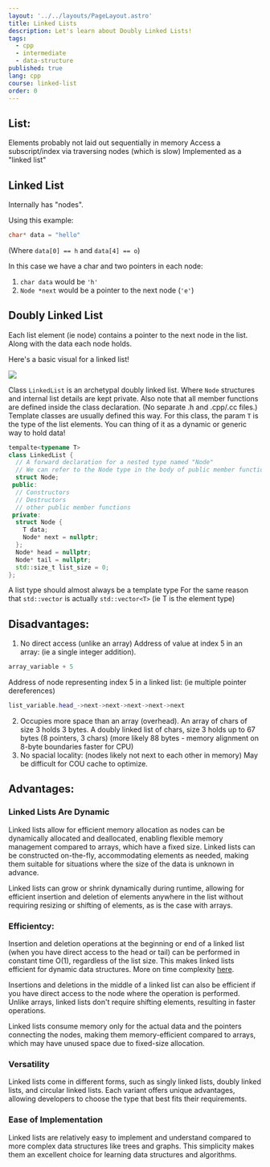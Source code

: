 ```yaml
---
layout: '../../layouts/PageLayout.astro'
title: Linked Lists
description: Let's learn about Doubly Linked Lists!
tags:
  - cpp
  - intermediate
  - data-structure
published: true
lang: cpp
course: linked-list
order: 0
---
```


## List:
Elements probably not laid out sequentially in memory
Access a subscript/index via traversing nodes (which is slow)
Implemented as a "linked list"

## Linked List
Internally has "nodes".

Using this example:
```cpp
char* data = "hello"
```

(Where `data[0] == h` and `data[4] == o`)

In this case we have a char and two pointers in each node:
1. `char data` would be `'h'`
2. `Node *next` would be a pointer to the next node (`'e'`)

## Doubly Linked List
Each list element (ie node) contains a pointer to the next node in the list. Along with the data each node holds.

Here's a basic visual for a linked list!

![](/imgs/cpp/linked_list.svg)

Class `LinkedList` is an archetypal doubly linked list. Where `Node` structures and internal list details are kept private. Also note that all member functions are defined inside the class declaration. (No separate .h and .cpp/.cc files.) Template classes are usually defined this way. For this class, the param `T` is the type of the list elements. You can thing of it as a dynamic or generic way to hold data!

```cpp
tempalte<typename T>
class LinkedList {
  // A forward declaration for a nested type named "Node"
  // We can refer to the Node type in the body of public member functions even though it hasn't been fully defined yet
  struct Node;
 public:
  // Constructors
  // Destructors
  // other public member functions
 private:
  struct Node {
    T data;
    Node* next = nullptr;
  };
  Node* head = nullptr;
  Node* tail = nullptr;
  std::size_t list_size = 0;
};
```

A list type should almost always be a template type
For the same reason that `std::vector` is actually `std::vector<T>`
(ie T is the element type)

## Disadvantages:
1. No direct access (unlike an array)
Address of value at index 5 in an array: (ie a single integer addition).
```cpp
array_variable + 5
```

Address of node representing index 5 in a linked list: (ie multiple pointer dereferences)
```cpp
list_variable.head_->next->next->next->next->next
```

2. Occupies more space than an array (overhead). An array of chars of size 3 holds 3 bytes. A doubly linked list of chars, size 3 holds up to 67 bytes (8 pointers, 3 chars) (more likely 88 bytes - memory alignment on 8-byte boundaries faster for CPU)
3. No spacial locality: (nodes likely not next to each other in memory) May be difficult for COU cache to optimize.

## Advantages:
### Linked Lists Are Dynamic
Linked lists allow for efficient memory allocation as nodes can be dynamically allocated and deallocated, enabling flexible memory management compared to arrays, which have a fixed size. Linked lists can be constructed on-the-fly, accommodating elements as needed, making them suitable for situations where the size of the data is unknown in advance.

Linked lists can grow or shrink dynamically during runtime, allowing for efficient insertion and deletion of elements anywhere in the list without requiring resizing or shifting of elements, as is the case with arrays.

### Efficientcy:
Insertion and deletion operations at the beginning or end of a linked list (when you have direct access to the head or tail) can be performed in constant time O(1), regardless of the list size. This makes linked lists efficient for dynamic data structures. More on time complexity [here](https://codesantacruz.com/courses/cpp/dsa/complexity/).

Insertions and deletions in the middle of a linked list can also be efficient if you have direct access to the node where the operation is performed. Unlike arrays, linked lists don't require shifting elements, resulting in faster operations.

Linked lists consume memory only for the actual data and the pointers connecting the nodes, making them memory-efficient compared to arrays, which may have unused space due to fixed-size allocation.

### Versatility
Linked lists come in different forms, such as singly linked lists, doubly linked lists, and circular linked lists. Each variant offers unique advantages, allowing developers to choose the type that best fits their requirements.

### Ease of Implementation
Linked lists are relatively easy to implement and understand compared to more complex data structures like trees and graphs. This simplicity makes them an excellent choice for learning data structures and algorithms.
